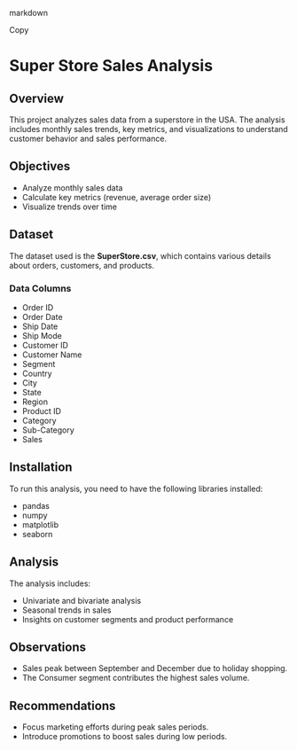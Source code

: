 markdown

Copy
# Super Store Sales Analysis

## Overview
This project analyzes sales data from a superstore in the USA. The analysis includes monthly sales trends, key metrics, and visualizations to understand customer behavior and sales performance.

## Objectives
- Analyze monthly sales data
- Calculate key metrics (revenue, average order size)
- Visualize trends over time

## Dataset
The dataset used is the **SuperStore.csv**, which contains various details about orders, customers, and products. 

### Data Columns
- Order ID
- Order Date
- Ship Date
- Ship Mode
- Customer ID
- Customer Name
- Segment
- Country
- City
- State
- Region
- Product ID
- Category
- Sub-Category
- Sales

## Installation
To run this analysis, you need to have the following libraries installed:
- pandas
- numpy
- matplotlib
- seaborn

## Analysis
The analysis includes:

- Univariate and bivariate analysis
- Seasonal trends in sales
- Insights on customer segments and product performance

## Observations
- Sales peak between September and December due to holiday shopping.
- The Consumer segment contributes the highest sales volume.

## Recommendations
- Focus marketing efforts during peak sales periods.
- Introduce promotions to boost sales during low periods.
